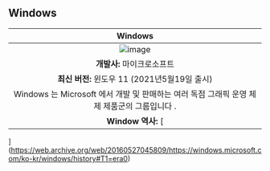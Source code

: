 ## Windows
| Windows |
| :---: | 
| ![image](https://user-images.githubusercontent.com/101777355/184609283-f432774f-e1bb-4342-b877-8a2cfaa45eb0.png)
| **개발사:** 마이크로소프트 | 
| **최신 버전:** 윈도우 11 (2021년5월19일 출시) | 
| Windows 는 Microsoft 에서 개발 및 판매하는 여러 독점 그래픽 운영 체제 제품군의 그룹입니다 . |
| **Window 역사:** [
](https://web.archive.org/web/20160527045809/https://windows.microsoft.com/ko-kr/windows/history#T1=era0)



